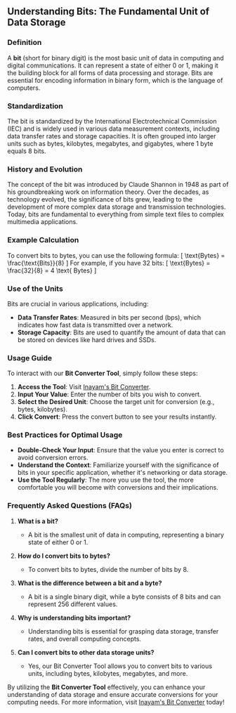 ## Understanding Bits: The Fundamental Unit of Data Storage

### Definition
A **bit** (short for binary digit) is the most basic unit of data in computing and digital communications. It can represent a state of either 0 or 1, making it the building block for all forms of data processing and storage. Bits are essential for encoding information in binary form, which is the language of computers.

### Standardization
The bit is standardized by the International Electrotechnical Commission (IEC) and is widely used in various data measurement contexts, including data transfer rates and storage capacities. It is often grouped into larger units such as bytes, kilobytes, megabytes, and gigabytes, where 1 byte equals 8 bits.

### History and Evolution
The concept of the bit was introduced by Claude Shannon in 1948 as part of his groundbreaking work on information theory. Over the decades, as technology evolved, the significance of bits grew, leading to the development of more complex data storage and transmission technologies. Today, bits are fundamental to everything from simple text files to complex multimedia applications.

### Example Calculation
To convert bits to bytes, you can use the following formula:
\[ \text{Bytes} = \frac{\text{Bits}}{8} \]
For example, if you have 32 bits:
\[ \text{Bytes} = \frac{32}{8} = 4 \text{ Bytes} \]

### Use of the Units
Bits are crucial in various applications, including:
- **Data Transfer Rates**: Measured in bits per second (bps), which indicates how fast data is transmitted over a network.
- **Storage Capacity**: Bits are used to quantify the amount of data that can be stored on devices like hard drives and SSDs.

### Usage Guide
To interact with our **Bit Converter Tool**, simply follow these steps:
1. **Access the Tool**: Visit [Inayam's Bit Converter](https://www.inayam.co/unit-converter/data_storage_binary).
2. **Input Your Value**: Enter the number of bits you wish to convert.
3. **Select the Desired Unit**: Choose the target unit for conversion (e.g., bytes, kilobytes).
4. **Click Convert**: Press the convert button to see your results instantly.

### Best Practices for Optimal Usage
- **Double-Check Your Input**: Ensure that the value you enter is correct to avoid conversion errors.
- **Understand the Context**: Familiarize yourself with the significance of bits in your specific application, whether it's networking or data storage.
- **Use the Tool Regularly**: The more you use the tool, the more comfortable you will become with conversions and their implications.

### Frequently Asked Questions (FAQs)

1. **What is a bit?**
   - A bit is the smallest unit of data in computing, representing a binary state of either 0 or 1.

2. **How do I convert bits to bytes?**
   - To convert bits to bytes, divide the number of bits by 8.

3. **What is the difference between a bit and a byte?**
   - A bit is a single binary digit, while a byte consists of 8 bits and can represent 256 different values.

4. **Why is understanding bits important?**
   - Understanding bits is essential for grasping data storage, transfer rates, and overall computing concepts.

5. **Can I convert bits to other data storage units?**
   - Yes, our Bit Converter Tool allows you to convert bits to various units, including bytes, kilobytes, megabytes, and more.

By utilizing the **Bit Converter Tool** effectively, you can enhance your understanding of data storage and ensure accurate conversions for your computing needs. For more information, visit [Inayam's Bit Converter](https://www.inayam.co/unit-converter/data_storage_binary) today!